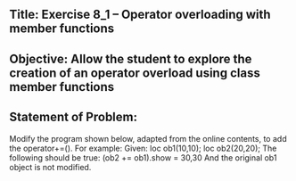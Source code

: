 ## Title: Exercise 8_1 – Operator overloading with member functions

## Objective: Allow the student to explore the creation of an operator overload using class member functions

## Statement of Problem:

Modify the program shown below, adapted from the online contents,
to add the operator+=().
For example:
Given:
loc ob1(10,10);
loc ob2(20,20);
The following should be true:
(ob2 += ob1).show = 30,30
And the original ob1 object is not modified.
